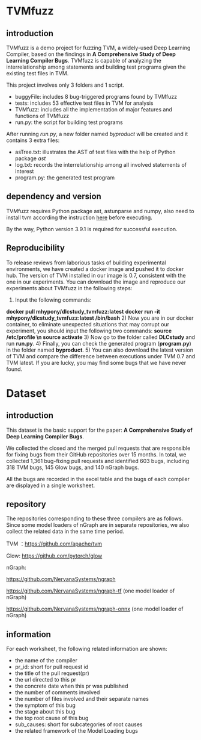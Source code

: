 # TVMfuzz

## introduction

TVMfuzz is a demo project for fuzzing TVM, a widely-used Deep Learning Compiler, based on the findings in **A Comprehensive Study of Deep Learning Compiler Bugs**. TVMfuzz is capable of analyzing the interrelationship among statements and building test programs given the existing test files in TVM.

This project involves only 3 folders and 1 script.

+ buggyFile: includes 8 bug-triggered programs found by TVMfuzz
+ tests: includes 53 effective test files in TVM for analysis
+ TVMfuzz: includes all the implementation of major features and functions of TVMfuzz
+ run.py: the script for building test programs

After running *run.py*, a new folder named *byproduct* will be created and it contains 3 extra files:

+ asTree.txt: illustrates the AST of test files with the help of Python package *ast*
+ log.txt: records the interrelationship among all involved statements of interest
+ program.py: the generated test program

## dependency and version

TVMfuzz requires Python package ast, astunparse and numpy, also need to install tvm according the instruction [here](https://tvm.apache.org/docs/install/from_source.html) before executing.

By the way, Python version 3.9.1 is required for successful execution.


## Reproducibility

To release reviews from laborious tasks of building experimental environments, we have created a docker image and pushed it to docker hub. The version of TVM installed in our image is 0.7, consistent with the one in our experiments.
You can download the image and reproduce our experiments about TVMfuzz in the following steps:

1)	Input the following commands:

**docker pull mhypony/dlcstudy_tvmfuzz:latest**
**docker run -it mhypony/dlcstudy_tvmfuzz:latest /bin/bash** 
2)	Now you are in our docker container, to eliminate unexpected situations that may corrupt our experiment, you should input the following two commands:
**source /etc/profile \n
source activate**
3)	Now go to the folder called **DLCstudy** and run **run.py**.
4)	Finally, you can check the generated program (**program.py**) in the folder named **byproduct**. 
5)	You can also download the latest version of TVM and compare the difference between executions under TVM 0.7 and TVM latest. If you are lucky, you may find some bugs that we have never found.




# Dataset

## introduction

This dataset is the basic support for the paper: **A Comprehensive Study of Deep Learning Compiler Bugs**. 

We collected the closed and the merged pull requests that are responsible for fixing bugs from their GitHub repositories over 15 months. In total, we collected 1,361 bug-fixing pull requests and identified 603 bugs, including 318 TVM bugs, 145 Glow bugs, and 140 nGraph bugs.

All the bugs are recorded in the excel table and the bugs of each compiler are displayed in a single worksheet.

## repository

The repositories corresponding to these three compilers are as follows. Since some model loaders of nGraph are in separate repositories, we also collect the related data in the same time period.

TVM ：https://github.com/apache/tvm

Glow: https://github.com/pytorch/glow

nGraph:

https://github.com/NervanaSystems/ngraph

https://github.com/NervanaSystems/ngraph-tf (one model loader of nGraph)

https://github.com/NervanaSystems/ngraph-onnx (one model loader of nGraph)

## information

For each worksheet, the following related information are shown:

- the name of the compiler
- pr_id: short for pull request id
- the title of the pull request(pr)
- the url directed to this pr
- the concrete date when this pr was published
- the number of comments involved
- the number of files involved and their separate names
- the symptom of this bug
- the stage about this bug
- the top root cause of this bug
- sub_causes: short for subcategories of  root causes
- the related framework of the Model Loading bugs
